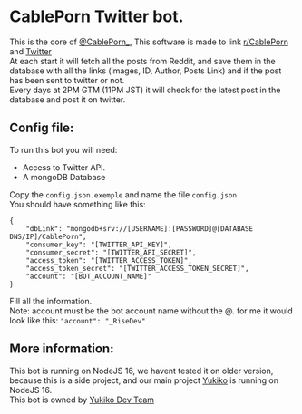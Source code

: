 # CablePorn Twitter bot.
This is the core of [@CablePorn_](https://Twitter.com/CablePorn_), This software is made to link [r/CablePorn](https://reddit.com/r/cablePorn) and [Twitter](https://Twitter.com/CablePorn_)  
At each start it will fetch all the posts from Reddit, and save them in the database with all the links (images, ID, Author, Posts Link) and if the post has been sent to twitter or not.  
Every days at 2PM GTM (11PM JST) it will check for the latest post in the database and post it on twitter.

## Config file:
To run this bot you will need:
+ Access to Twitter API.
+ A mongoDB Database

Copy the `config.json.exemple` and name the file `config.json`  
You should have something like this:
```
{
    "dbLink": "mongodb+srv://[USERNAME]:[PASSWORD]@[DATABASE DNS/IP]/CablePorn",
    "consumer_key": "[TWITTER_API_KEY]",
    "consumer_secret": "[TWITTER_API_SECRET]",
    "access_token": "[TWITTER_ACCESS_TOKEN]",
    "access_token_secret": "[TWITTER_ACCESS_TOKEN_SECRET]",
    "account": "[BOT_ACCOUNT_NAME]"
}
```
Fill all the information.  
Note: account must be the bot account name without the @. for me it would look like this: `"account": "_RiseDev"`

## More information: 
This bot is running on NodeJS 16, we havent tested it on older version, because this is a side project, and our main project [Yukiko](https://Yukiko.app) is running on NodeJS 16.  
This bot is owned by [Yukiko Dev Team](https://github.com/Yukiko-Dev-Team)
